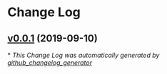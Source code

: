 # Change Log

## [v0.0.1](https://github.com/2ndWatch/risc-python/tree/v0.0.1) (2019-09-10)


\* *This Change Log was automatically generated by [github_changelog_generator](https://github.com/skywinder/Github-Changelog-Generator)*